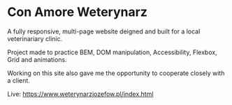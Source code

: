 # Con Amore Weterynarz

A fully responsive, multi-page website deigned and built for a local veterinariary clinic.

Project made to practice BEM, DOM manipulation, Accessibility, Flexbox, Grid and animations.

Working on this site also gave me the opportunity to cooperate closely with a client.

Live: https://www.weterynarzjozefow.pl/index.html
